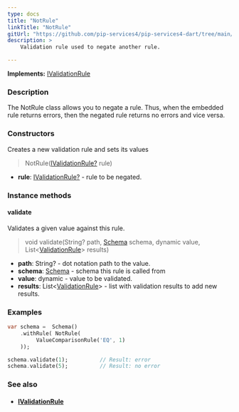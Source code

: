 ```yaml
---
type: docs
title: "NotRule"
linkTitle: "NotRule"
gitUrl: "https://github.com/pip-services4/pip-services4-dart/tree/main/pip-services4-data-dart"
description: >
    Validation rule used to negate another rule.

---
```


**Implements:** [IValidationRule](../ivalidation_rule)

### Description

The NotRule class allows you to negate a rule. Thus, when the embedded rule returns errors, then the negated rule returns no errors and vice versa.

### Constructors
Creates a new validation rule and sets its values

> NotRule([IValidationRule?](../ivalidation_rule) rule)

- **rule**: [IValidationRule?](../ivalidation_rule) - rule to be negated.


### Instance methods

#### validate
Validates a given value against this rule.

> void validate(String? path, [Schema](../schema) schema, dynamic value, List<[ValidationRule](../validation_result)> results)

- **path**: String? - dot notation path to the value.
- **schema**: [Schema](../schema) - schema this rule is called from
- **value**: dynamic - value to be validated.
- **results**: List<[ValidationRule](../validation_result)> - list with validation results to add new results.


### Examples
```dart
var schema =  Schema()
    .withRule( NotRule(
         ValueComparisonRule('EQ', 1)
    ));

schema.validate(1);          // Result: error
schema.validate(5);          // Result: no error

```

### See also
- #### [IValidationRule](../ivalidation_rule)
